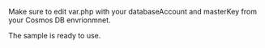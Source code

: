 Make sure to edit var.php with your databaseAccount and masterKey from your Cosmos DB envrionmnet. 

The sample is ready to use.

